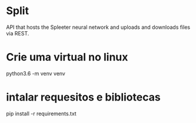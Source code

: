 # Split
 API that hosts the Spleeter neural network and uploads and downloads files via REST.
 
 # Crie uma virtual no linux
 python3.6 -m venv venv
 
 # intalar requesitos e bibliotecas
 pip install -r requirements.txt

